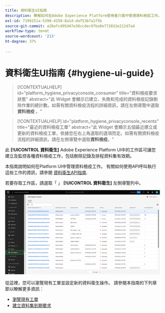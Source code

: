 ```yaml
---
title: 資料衛生UI指南
description: 瞭解如何在Adobe Experience Platform使用者介面中管理資料檢疫工作。
exl-id: 7199151a-5390-4150-8a1d-daf53b7a1f5b
source-git-commit: a20afcd95d47e38ccdec9fba9e772032e212d7a4
workflow-type: tm+mt
source-wordcount: '213'
ht-degree: 37%

---
```


# 資料衛生UI指南 {#hygiene-ui-guide}

>[!CONTEXTUALHELP]
>id="platform_hygiene_privacyconsole_consumer"
>title="資料檢疫要求狀態"
>abstract="此 Widget 會顯示已建立、失敗和完成的資料檢疫記錄刪除作業的總計數。如需有關資料檢疫流程的詳細資訊，請在左側導覽中選取 **資料檢疫** 。"

>[!CONTEXTUALHELP]
>id="platform_hygiene_privacyconsole_recents"
>title="最近的資料檢疫工單"
>abstract="此 Widget 會顯示五個最近建立或更新的資料檢疫工單，依據您在右上角選取的選項而定。如需有關資料檢疫流程的詳細資訊，請在左側導覽中選取&#x200B;**資料檢疫**。"

此 **[!UICONTROL 資料衛生]** Adobe Experience Platform UI中的工作區可讓您建立及監控各種資料檢疫工作，包括刪除記錄及排程資料集有效期。

本指南說明如何在Platform UI中管理資料檢疫工作。 有關如何使用API呼叫執行這些工作的資訊，請參閱 [資料衛生API指南](../api/overview.md).

若要存取工作區，請選取「 」 **[!UICONTROL 資料衛生]** 左側導覽列中。

![影像顯示 [!UICONTROL 資料衛生] Platform UI中的工作區](../images/ui/overview/home.png)

從這裡，您可以瀏覽現有工單並設定新的資料衛生操作。 請參閱本指南的下列章節以瞭解更多資訊：

* [瀏覽現有工單](./browse.md)
* [建立資料集到期要求](./dataset-expiration.md)
<!-- * [Create a record delete request](./record-delete.md) -->
